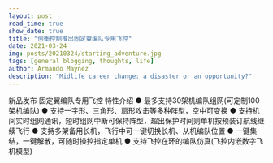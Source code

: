 ```yaml
---
layout: post
read_time: true
show_date: true
title: "创衡控制推出固定翼编队专用飞控"
date: 2021-03-24
img: posts/20210324/starting_adventure.jpg
tags: [general blogging, thoughts, life]
author: Armando Maynez
description: "Midlife career change: a disaster or an opportunity?"
---
```

新品发布
固定翼编队专用飞控
特性介绍
● 最多支持30架机编队组网(可定制100架机编队)
● 支持一字形、三角形、扇形攻击等多种阵型，空中可变换
● 支持机间实时组网通讯，短时组网中断可保持阵型，超出保护时间则单机按预装订航线继续飞行
● 支持多架备用长机，飞行中可一键切换长机、从机编队位置
● 一键集结，一键解散，可随时操控指定单机
● 支持飞控在环的编队仿真(飞控内嵌数字飞机模型)

